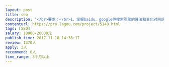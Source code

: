 ```yaml
---                
layout: post       
title: seo           
description: '</br>要求：</br>1、掌握baidu、google等搜索引擎的算法和变化对网站做出方案性调整；</br>2、熟练运用SEO技术，对官网内外进行优化和维护，快速、有效提升网站关键字搜索引擎排名及网页收录率；</br>3、评估、分析网站的关键词和挖掘长尾关键词，提升网站关键词的搜索排名和吸引网站流量；</br>4、研究和监控竞争对手及搜索引擎的算法和变化；</br>5、及时提出调整方案，快速、有效的提高网站转化率；</br>相关要求：</br>1. 具有SEO相关知识，熟悉各搜索引擎机制，具有2年以上网站建设推广经验者优先，有成功的网站优化经验优先，有优化网络商城者优先；</br>2、时时掌握baidu、google等搜索引擎的算法和变化，能持续关注搜索引擎的发展，了解其最新动向；</br>3、有较强的数据分析能力，能定期对相关数据进行有效分析，研究和监控竞争对手并能提出相关优化方案，快速、有效提升网站关键字搜索引擎排名及网页收录率；</br>4、 熟悉网络营销的运作和推广方式，拥有丰富的推广经验和互联网资源；</br>5、 掌握搜索引擎优化，交换连接，网站检测等相关技术；</br>6、具有良好的沟通能力和理解能力，做事严谨踏实，对结果负责；</br>7、北京地区优先。</br>'     
contenturl: https://pro.lagou.com/project/5148.html      
tags: [SEO]            
salary: 10000-20000元          
publish_time: 2017-11-18 14:38:17         
review: 1370人                   
apply: 3人                   
recommend: 0人                   
time_range: 3个月以上              
---                 
```

